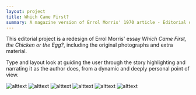 ```yaml
---
layout: project
title: Which Came First?
summary: A magazine version of Errol Morris' 1970 article - Editorial design
---
```


This editorial project is a redesign of Errol Morris' essay _Which Came First, the Chicken or the Egg?_, including the original photographs and extra material. 

Type and layout look at guiding the user through the story highlighting and narrating it as the author does, from a dynamic and deeply personal point of view.

![alttext]({{site.baseurl}}/assets/images/photos/projects/which/which1.png)
![alttext]({{site.baseurl}}/assets/images/photos/projects/which/which2.png)
![alttext]({{site.baseurl}}/assets/images/photos/projects/which/which3.png)
![alttext]({{site.baseurl}}/assets/images/photos/projects/which/which4.png)
![alttext]({{site.baseurl}}/assets/images/photos/projects/which/which5.png)
![alttext]({{site.baseurl}}/assets/images/photos/projects/which/which6.png)